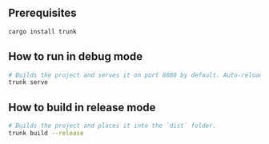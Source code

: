 ## Prerequisites

```sh
cargo install trunk
```

## How to run in debug mode

```sh
# Builds the project and serves it on port 8080 by default. Auto-reloads when the project changes.
trunk serve
```

## How to build in release mode

```sh
# Builds the project and places it into the `dist` folder.
trunk build --release
```